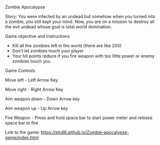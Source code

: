 Zombie Apocalypse

Story: You were infected by an undead but somehow when you turned into a zombie, you still kept your mind. Now, you are on a mission to destroy all the evil undead whose goal is total world domination.

Game objective and instructions
- Kill all the zombies left in the world (there are like 200)
- Don't let zombies touch your player
- Your hit points reduce if you fire weapon with too little power or enemy zombies touch you

Game Controls

Move left - Left Arrow Key

Move right - Right Arrow Key

Aim weapon down - Down Arrow key

Aim weapon up - Up Arrow key

Fire Weapon - Press and hold space bar to start power meter and release space bar to fire


Link to the game: https://eln86.github.io/Zombie-apocalypse-game/index.html
